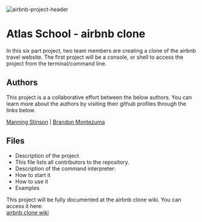 ![airbnb-project-header](https://github.com/manningstinson/atlas-AirBnB_clone/assets/104523090/d4c252f6-6cf0-462d-8d94-a67bcdbdf4b7)

# Atlas School - airbnb clone
In this six part project, two team members are creating a clone of the airbnb travel website. The first project will be a console, or shell to access the project from the terminal/command line.

## Authors
This project is a a collaborative effort between the below authors. You can learn more about the authors by visiting their github profiles through the links below.<br>

[Manning Stinson](https://github.com/manningstinson) |
[Brandon Montezuma](https://github.com/bmontezuma)

## Files
- Description of the project
- This file lists all contributors to the repository.
- Description of the command interpreter:
- How to start it
- How to use it
- Examples

This project will be fully documented at the airbnb clone wiki. You can access it here:<br>
[airbnb clone wiki](https://github.com/manningstinson/atlas-AirBnB_clone/wiki/airbnb-clone-wiki)
